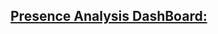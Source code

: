<h2><a  href="https://app.powerbi.com/groups/f2a720ab-ece6-4f15-bf6b-c892d9d72852/reports/9b961732-8d51-46f1-8d44-cd0c875caa7e/ReportSection?redirectedFromSignup=1">Presence Analysis DashBoard:</a></h2>
